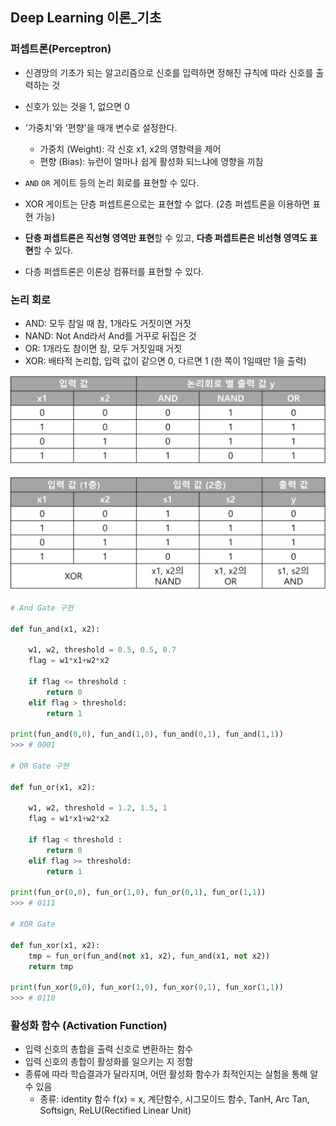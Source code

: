 ## Deep Learning 이론_기초



### 퍼셉트론(Perceptron)

- 신경망의 기초가 되는 알고리즘으로 신호를 입력하면 정해진 규칙에 따라 신호를 출력하는 것

- 신호가 있는 것을 1, 없으면 0

- '가중치'와 '편향'을 매개 변수로 설정한다.

  - 가중치 (Weight): 각 신호 x1, x2의 영향력을 제어
  - 편향 (Bias): 뉴런이 얼마나 쉽게 활성화 되느냐에 영향을 끼침

- `AND` `OR` 게이트 등의 논리 회로를 표현할 수 있다.

- XOR 게이트는 단층 퍼셉트론으로는 표현할 수 없다. (2층 퍼셉트론을 이용하면 표현 가능)

- **단층 퍼셉트론은 직선형 영역만 표현**할 수 있고, **다층 퍼셉트론은 비선형 영역도 표현**할 수 있다.

- 다층 퍼셉트론은 이론상 컴퓨터를 표현할 수 있다.

  

### 논리 회로

- AND: 모두 참일 때 참, 1개라도 거짓이면 거짓
- NAND: Not And라서 And를 거꾸로 뒤집은 것
- OR: 1개라도 참이면 참, 모두 거짓일때 거짓
- XOR: 배타적 논리합, 입력 값이 같으면 0, 다르면 1 (한 쪽이 1일때만 1을 출력)



![도표1](Day_0317.assets/논리회로1.png)



![도표2](Day_0317.assets/xor논리회로.png)



```python
# And Gate 구현

def fun_and(x1, x2):
    
    w1, w2, threshold = 0.5, 0.5, 0.7
    flag = w1*x1+w2*x2
    
    if flag <= threshold :
        return 0
    elif flag > threshold:
        return 1

print(fun_and(0,0), fun_and(1,0), fun_and(0,1), fun_and(1,1))
>>> # 0001

# OR Gate 구현

def fun_or(x1, x2):
    
    w1, w2, threshold = 1.2, 1.5, 1
    flag = w1*x1+w2*x2
    
    if flag < threshold :
        return 0
    elif flag >= threshold:
        return 1

print(fun_or(0,0), fun_or(1,0), fun_or(0,1), fun_or(1,1))
>>> # 0111

# XOR Gate

def fun_xor(x1, x2):
    tmp = fun_or(fun_and(not x1, x2), fun_and(x1, not x2))
    return tmp

print(fun_xor(0,0), fun_xor(1,0), fun_xor(0,1), fun_xor(1,1))
>>> # 0110

```





### 활성화 함수 (Activation Function)

- 입력 신호의 총합을 출력 신호로 변환하는 함수
- 입력 신호의 총합이 활성화를 일으키는 지 정함
- 종류에 따라 학습결과가 달라지며, 어떤 활성화 함수가 최적인지는 실험을 통해 알수 있음
  - 종류: identity 함수 f(x) = x, 계단함수, 시그모이드 함수, TanH, Arc Tan, Softsign, ReLU(Rectified Linear Unit)